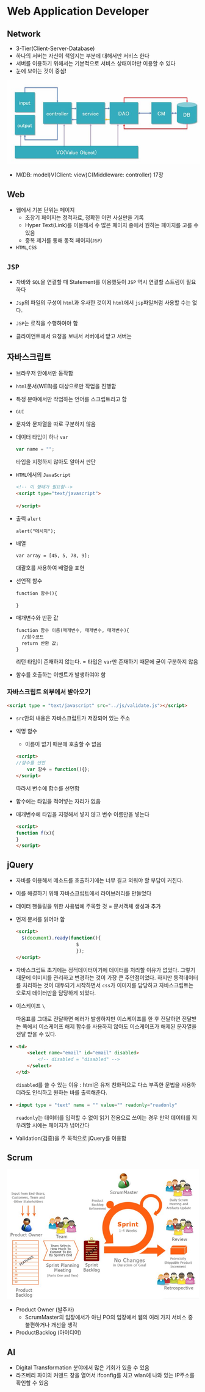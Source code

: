 # Web Application Developer

## Network

- 3-Tier(Client-Server-Database)
- 하나의 서버는 자신이 책임지는 부분에 대해서만 서비스 한다
- 서버를 이용하기 위해서는 기본적으로 서비스 상태여야만 이용할 수 있다
- 눈에 보이는 것이 중심! 

![웹 어플리케이션의 기능 기본 연결도](md-images/untitle.png/%EC%9B%B9%20%EC%96%B4%ED%94%8C%EB%A6%AC%EC%BC%80%EC%9D%B4%EC%85%98%EC%9D%98%20%EA%B8%B0%EB%8A%A5%20%EA%B8%B0%EB%B3%B8%20%EC%97%B0%EA%B2%B0%EB%8F%84.JPG)

- M(DB: model)V(Client: view)C(Middleware: controller) 17장

## Web

- 웹에서 기본 단위는 페이지
  - 초창기 페이지는 정적자료, 정확한 어떤 사실만을 기록
  - Hyper Text(Link)를 이용해서 수 많은 페이지 중에서 원하는 페이지를 고를 수 있음
  - 중복 제거를 통해 동적 페이지(``JSP``)
- ``HTML``,``CSS``

## ``JSP``

- 자바와 ``SQL``을 연결할 때 Statement를 이용했듯이 ``JSP`` 역시 연결할 스트림이 필요하다
- ``Jsp``의 파일의 구성이 ``html``과 유사한 것이지 ``html``에서 ``jsp``파일처럼 사용할 수는 없다.
- ``JSP``는 로직을 수행하여야 함



- 클라이언트에서 요청을 보내서 서버에서 받고 서버는 

## 자바스크립트

- 브라우저 안에서만 동작함

- ``html``문서(WEB)를 대상으로만 작업을 진행함

- 특정 분야에서만 작업하는 언어를 스크립트라고 함

- ``GUI``

- 문자와 문자열을 따로 구분하지 않음

- 데이터 타입이 하나 ``var``

  ```javascript
  var name = "";
  ```

  타입을 지정하지 않아도 알아서 판단

- ``HTML``에서의 ``JavaScript``

  ```html
  <!-- 이 형태가 필요함-->
  <script type="text/javascript">
  	
  </script>
  ```

- 출력 ``alert``

  ```javas
  alert("메시지");
  ```

- 배열

  ```javasc
  var array = [45, 5, 78, 9];
  ```

  대괄호를 사용하여 배열을 표현

- 선언적 함수

  ```javas
  function 함수(){
  
  }
  ```

- 매개변수와 반환 값

  ```javas
  function 함수 이름(매개변수, 매개변수, 매개변수){
  	//함수코드
  	return 반환 값;
  }
  ```

  리턴 타입이 존재하지 않는다. = 타입은 ``var``만 존재하기 때문에 굳이 구분하지 않음

- 함수를 호출하는 이벤트가 발생하여야 함

### 자바스크립트 외부에서 받아오기

```html
<script type = "text/javascript" src="../js/validate.js"></script>
```

- ``src``안의 내용은 자바스크립트가 저장되어 있는 주소

- 익명 함수 

  - 이름이 없기 때문에 호출할 수 없음

  ```html
  <script>
  //함수를 선언
      var 함수 = function(){};
  </script>
  ```

  따라서 변수에 함수를 선언함

- 함수에는 타입을 적어넣는 자리가 없음

- 매개변수에 타입을 지정해서 넣지 않고 변수 이름만을 넣는다

  ```html
  <script>
  function f(x){
  }
  </script>
  ```

## jQuery

- 자바를 이용해서 메소드를 호출하기에는 너무 길고 외워야 할 부담이 커진다.

- 이를 해결하기 위해 자바스크립트에서 라이브러리를 만들었다

- 데이터 핸들링을 위한 사용법에 주목할 것 = 문서객체 생성과 추가

- 먼저 문서를 읽어야 함

  ```html
  <script>
  	$(document).ready(function(){
                        $
                        });
  </script>
  ```

- 자바스크립트 초기에는 정적데이터이기에 데이터를 처리할 이유가 없었다. 그렇기 때문에 이미지를 관리하고 변경하는 것이 가장 큰 주안점이었다. 하지만 동적데이터를 처리하는 것이 대두되기 시작하면서 ``css``가 이미지를 담당하고 자바스크립트는 오로지 데이터만을 담당하게 되었다.

- 이스케이프 ``\``

  따옴표를 그대로 전달하면 에러가 발생하지만 이스케이프를 한 후 전달하면 전달받는 쪽에서 이스케이프 해제 함수를 사용하지 않아도 이스케이프가 해제된 문자열을 전달 받을 수 있다.

- ```html
  <td>
      <select name="email" id="email" disabled>
          <!-- disabled = "disabled" -->   
      </select>
  </td>
  ```

  ``disabled``를 쓸 수 있는 이유 : html은 유저 친화적으로 다소 부족한 문법을 사용하더라도 인식하고 원하는 바를 출력해준다. 

- ```html
  <input type = "text" name = "" value="" readonly="readonly"
  ```

  ``readonly``는 데이터를 입력할 수 없이 읽기 전용으로 쓰이는 경우 만약 데이터를 지우려할 시에는 페이지가 넘어간다

- Validation(검증)을 주 목적으로 jQuery를 이용함

## Scrum

![스크럼방법론](md-images/untitle.png/%EC%8A%A4%ED%81%AC%EB%9F%BC%EB%B0%A9%EB%B2%95%EB%A1%A0.JPG)

- Product Owner (발주자)
  - ScrumMaster의 입장에서가 아닌 PO의 입장에서 웹의 여러 가지 서비스 중 불편하거나 개선을 생각
- ProductBacklog (아이디어)

## AI

- Digital Transformation 분야에서 많은 기회가 있을 수 있음
- 라즈베리 파이의 커맨드 창을 열어서 ifconfig를 치고 wlan에 나와 있는 IP주소를 확인할 수 있음

